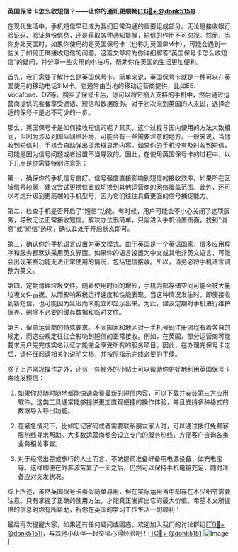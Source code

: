 **英国保号卡怎么收短信？——让你的通讯更顺畅[[TG💪+ @donk5151](https://t.me/s/donk5151)]**

在现代生活中，手机短信早已成为我们日常沟通的重要组成部分。无论是接收银行验证码、验证身份信息，还是获取各种通知提醒，短信的作用不可忽视。然而，当你身处英国时，如果你使用的是英国保号卡（也称为英国SIM卡），可能会遇到一些关于如何正确接收短信的问题。这篇文章将为你详细解答“英国保号卡怎么收短信”的疑问，并分享一些实用的小技巧，帮助你在英国的生活更加便利。

首先，我们需要了解什么是英国保号卡。简单来说，英国保号卡就是一种可以在英国使用的移动电话SIM卡。它通常由当地的移动运营商提供，比如EE、Vodafone、O2等。购买了保号卡后，你可以将它插入支持的手机中，然后通过运营商提供的套餐享受通话、短信和数据服务。对于初次来到英国的人来说，选择合适的保号卡是必不可少的一步。

那么，英国保号卡是如何接收短信的呢？其实，这个过程与国内使用的方法大致相同，但因为涉及到国际网络环境，可能会有一些需要注意的地方。一般来说，当你收到短信时，手机会自动弹出提示框显示内容。如果你的手机没有及时收到短信，可能是因为信号问题或者设置不当导致的。因此，在使用英国保号卡的过程中，以下几点是你需要特别注意的：

第一，确保你的手机信号良好。信号强度直接影响到短信的接收效率。如果所在区域信号较弱，建议尝试更换位置或切换到其他运营商的网络覆盖范围。此外，还可以考虑升级到更高端的手机型号，因为它们往往具备更强的信号捕捉能力。

第二，检查手机是否开启了“短信”功能。有时候，用户可能会不小心关闭了这项服务，导致无法正常接收短信。解决办法很简单，只需进入手机设置页面，找到“消息”或“短信”选项，确认其处于开启状态即可。

第三，确认你的手机语言设置为英文模式。由于英国是一个英语国家，很多应用程序和服务都默认采用英文界面。如果你的语言设置为中文或其他非英文语言，可能会出现某些功能无法正常使用的情况，包括短信接收。所以，请务必将手机语言调整为英文。

第四，定期清理垃圾文件。随着使用时间的增长，手机内部存储空间可能会被大量垃圾文件占据，从而影响系统运行速度和性能表现。当这种情况发生时，即使接收到新短信，也可能因为延迟而未能立即显示出来。为此，建议定期对手机进行维护保养，删除不必要的缓存数据和临时文件。

第五，留意运营商的特殊要求。不同国家和地区对于手机号码注册流程有着各自的规定，而这些规定往往会影响到短信的正常接收。例如，在英国，部分运营商可能要求用户先完成实名认证才能完全享受所有的服务项目。因此，在办理完保号卡之后，请仔细阅读相关的说明文档，并按照指示完成必要的手续。

除了上述常规操作之外，还有一些额外的小贴士可以帮助你更好地利用英国保号卡来收发短信：

1. 如果你想随时随地都能快速查看最新的短信内容，可以下载并安装第三方应用软件。这类工具通常能够提供更加直观便捷的操作体验，并且支持多种格式的数据导入导出功能。
   
2. 在紧急情况下，比如忘记密码或者需要联系朋友家人时，可以通过拨打免费客服热线寻求帮助。大多数运营商都会设立专门的服务热线，方便客户咨询各类业务相关事宜。
   
3. 对于经常出差或旅行的人士而言，不妨提前准备好备用电源设备，如充电宝等。这样即便在外奔波劳累了一天之后，仍然可以保持手机电量充足，随时准备应对突发状况。

综上所述，虽然英国保号卡看似简单易用，但在实际运用当中却存在不少细节需要注意。只有掌握了正确的使用方法，才能真正发挥出它的最大价值。希望本文所提供的信息对你有所帮助，祝你在英国的学习工作生活一切顺利！

最后再次提醒大家，如果还有任何疑问或困惑，欢迎加入我们的讨论群组[[TG💪+ @donk5151](https://t.me/s/donk5151)]，与其他小伙伴一起交流心得经验吧！[[TG💪+ @donk5151](https://t.me/s/donk5151) ![Image](https://i.postimg.cc/rwNCRYN7/Snipaste-2025-04-30-17-27-05.png)]